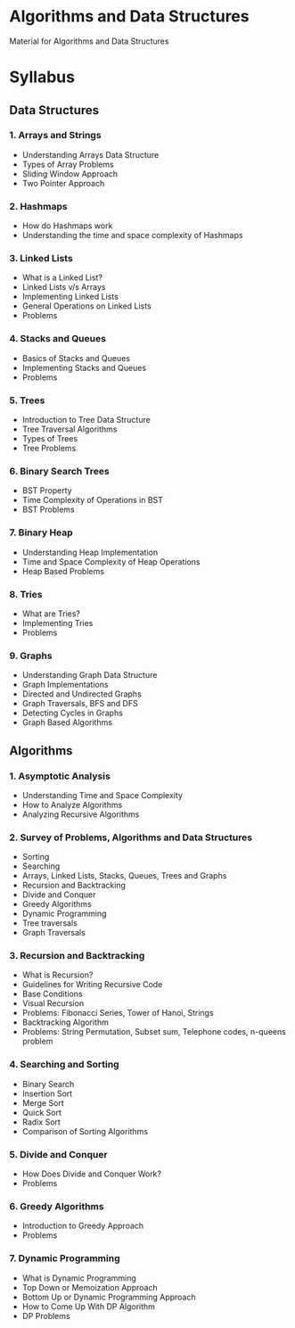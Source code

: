 # Algorithms and Data Structures
Material for Algorithms and Data Structures

# Syllabus

## Data Structures
### 1. Arrays and Strings
 - Understanding Arrays Data Structure
 - Types of Array Problems
 - Sliding Window Approach
 - Two Pointer Approach
### 2. Hashmaps
 - How do Hashmaps work
 - Understanding the time and space complexity of Hashmaps
### 3. Linked Lists
 - What is a Linked List?
 - Linked Lists v/s Arrays
 - Implementing Linked Lists
 - General Operations on Linked Lists
 - Problems
### 4. Stacks and Queues
 - Basics of Stacks and Queues
 - Implementing Stacks and Queues
 - Problems
### 5. Trees
 - Introduction to Tree Data Structure
 - Tree Traversal Algorithms
 - Types of Trees
 - Tree Problems
### 6. Binary Search Trees
 - BST Property
 - Time Complexity of Operations in BST
 - BST Problems
### 7. Binary Heap
 - Understanding Heap Implementation
 - Time and Space Complexity of Heap Operations
 - Heap Based Problems
### 8. Tries
 - What are Tries?
 - Implementing Tries
 - Problems
### 9. Graphs
 - Understanding Graph Data Structure
 - Graph Implementations
 - Directed and Undirected Graphs
 - Graph Traversals, BFS and DFS
 - Detecting Cycles in Graphs
 - Graph Based Algorithms

## Algorithms
### 1. Asymptotic Analysis
 - Understanding Time and Space Complexity
 - How to Analyze Algorithms
 - Analyzing Recursive Algorithms
### 2. Survey of Problems, Algorithms and Data Structures
 - Sorting
 - Searching
 - Arrays, Linked Lists, Stacks, Queues, Trees and Graphs
 - Recursion and Backtracking
 - Divide and Conquer
 - Greedy Algorithms
 - Dynamic Programming
 - Tree traversals
 - Graph Traversals
### 3. Recursion and Backtracking
 - What is Recursion?
 - Guidelines for Writing Recursive Code
 - Base Conditions
 - Visual Recursion
 - Problems: Fibonacci Series, Tower of Hanoi, Strings
 - Backtracking Algorithm
 - Problems: String Permutation, Subset sum, Telephone codes, n-queens problem
### 4. Searching and Sorting
 - Binary Search
 - Insertion Sort
 - Merge Sort
 - Quick Sort
 - Radix Sort
 - Comparison of Sorting Algorithms
### 5. Divide and Conquer
 - How Does Divide and Conquer Work?
 - Problems
### 6. Greedy Algorithms
 - Introduction to Greedy Approach
 - Problems
### 7. Dynamic Programming
 - What is Dynamic Programming
 - Top Down or Memoization Approach
 - Bottom Up or Dynamic Programming Approach
 - How to Come Up With DP Algorithm
 - DP Problems
